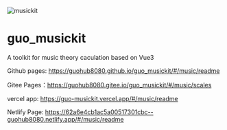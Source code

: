 
![musickit](https://user-images.githubusercontent.com/41369069/173718588-d3fbf24d-33d3-417d-8b67-265e77b09d82.png)


# guo_musickit

A toolkit for music theory caculation based on Vue3

Github pages: https://guohub8080.github.io/guo_musickit/#/music/readme

Gitee Pages：https://guohub8080.gitee.io/guo_musickit/#/music/scales

vercel app: https://guo-musickit.vercel.app/#/music/readme

Netlify Page: https://62a6e4cb1ac5a00517301cbc--guohub8080.netlify.app/#/music/readme
